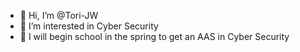 - 👋 Hi, I’m @Tori-JW
- 👀 I’m interested in Cyber Security
- 🌱 I will begin school in the spring to get an AAS in Cyber Security



<!---
Tori-JW/Tori-JW is a ✨ special ✨ repository because its `README.md` (this file) appears on your GitHub profile.
You can click the Preview link to take a look at your changes.
--->
